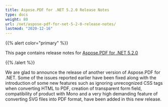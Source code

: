 ```yaml
---
title: Aspose.PDF for .NET 5.2.0 Release Notes
type: docs
weight: 80
url: /net/aspose-pdf-for-net-5-2-0-release-notes/
lastmod: "2020-12-16"
---
```


{{% alert color="primary" %}} 

This page contains release notes for [Aspose.PDF for .NET 5.2.0](http://www.aspose.com/downloads/pdf/net/new-releases/aspose.pdf-for-.net-5.2.0/)

{{% /alert %}} 

We are glad to announce the release of another version of Aspose.PDF for .NET. Some of the issues reported earlier have been fixed along with the introduction of some new features such as ignoring unrecognized CSS tags when converting HTML to PDF, creation of transparent form field, compatibility of product with Mono and a very high demanding feature of converting SVG files into PDF format, have been added in this new release.
